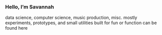 ### Hello, I’m Savannah  
data science, computer science, music production, misc.
mostly experiments, prototypes, and small utilities built for fun or function can be found here
